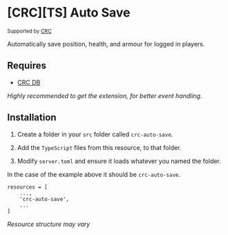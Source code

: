 # [CRC][TS] Auto Save

<sup>Supported by <a href="https://github.com/orgs/altv-crc/">CRC</a></sup>

Automatically save position, health, and armour for logged in players.

## Requires

- [CRC DB](https://github.com/altv-crc/crc-db)

_Highly recommended to get the extension, for better event handling._

## Installation

1. Create a folder in your `src` folder called `crc-auto-save`.

2. Add the `TypeScript` files from this resource, to that folder.

3. Modify `server.toml` and ensure it loads whatever you named the folder.

In the case of the example above it should be `crc-auto-save`.

```
resources = [ 
    ...,
    'crc-auto-save',
    ...
]
```

_Resource structure may vary_